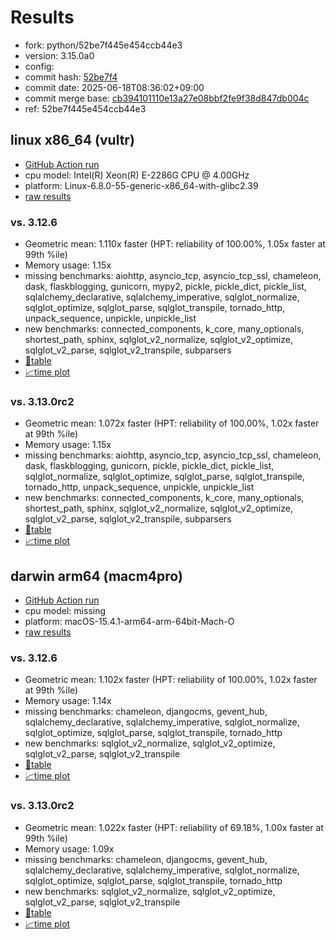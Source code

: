 # Results

- fork: python/52be7f445e454ccb44e3
- version: 3.15.0a0
- config: 
- commit hash: [52be7f4](https://github.com/python/cpython/commit/52be7f4)
- commit date: 2025-06-18T08:36:02+09:00
- commit merge base: [cb394101110e13a27e08bbf2fe9f38d847db004c](https://github.com/python/cpython/commit/cb394101110e13a27e08bbf2fe9f38d847db004c)
- ref: 52be7f445e454ccb44e3

## linux x86_64 (vultr)

- [GitHub Action run](https://github.com/facebookexperimental/free-threading-benchmarking/actions/runs/15720939817)
- cpu model: Intel(R) Xeon(R) E-2286G CPU @ 4.00GHz
- platform: Linux-6.8.0-55-generic-x86_64-with-glibc2.39
- [raw results](bm-20250618-vultr-x86_64-python-52be7f445e454ccb44e3-3.15.0a0-52be7f4.json)

### vs. 3.12.6

- Geometric mean: 1.110x faster (HPT: reliability of 100.00%, 1.05x faster at 99th %ile)
- Memory usage: 1.15x
- missing benchmarks: aiohttp, asyncio_tcp, asyncio_tcp_ssl, chameleon, dask, flaskblogging, gunicorn, mypy2, pickle, pickle_dict, pickle_list, sqlalchemy_declarative, sqlalchemy_imperative, sqlglot_normalize, sqlglot_optimize, sqlglot_parse, sqlglot_transpile, tornado_http, unpack_sequence, unpickle, unpickle_list
- new benchmarks: connected_components, k_core, many_optionals, shortest_path, sphinx, sqlglot_v2_normalize, sqlglot_v2_optimize, sqlglot_v2_parse, sqlglot_v2_transpile, subparsers
- [📄table](bm-20250618-vultr-x86_64-python-52be7f445e454ccb44e3-3.15.0a0-52be7f4-vs-3.12.6.md)
- [📈time plot](bm-20250618-vultr-x86_64-python-52be7f445e454ccb44e3-3.15.0a0-52be7f4-vs-3.12.6.svg)

### vs. 3.13.0rc2

- Geometric mean: 1.072x faster (HPT: reliability of 100.00%, 1.02x faster at 99th %ile)
- Memory usage: 1.15x
- missing benchmarks: aiohttp, asyncio_tcp, asyncio_tcp_ssl, chameleon, dask, flaskblogging, gunicorn, pickle, pickle_dict, pickle_list, sqlglot_normalize, sqlglot_optimize, sqlglot_parse, sqlglot_transpile, tornado_http, unpack_sequence, unpickle, unpickle_list
- new benchmarks: connected_components, k_core, many_optionals, shortest_path, sphinx, sqlglot_v2_normalize, sqlglot_v2_optimize, sqlglot_v2_parse, sqlglot_v2_transpile, subparsers
- [📄table](bm-20250618-vultr-x86_64-python-52be7f445e454ccb44e3-3.15.0a0-52be7f4-vs-3.13.0rc2.md)
- [📈time plot](bm-20250618-vultr-x86_64-python-52be7f445e454ccb44e3-3.15.0a0-52be7f4-vs-3.13.0rc2.svg)

## darwin arm64 (macm4pro)

- [GitHub Action run](https://github.com/facebookexperimental/free-threading-benchmarking/actions/runs/15720939817)
- cpu model: missing
- platform: macOS-15.4.1-arm64-arm-64bit-Mach-O
- [raw results](bm-20250618-macm4pro-arm64-python-52be7f445e454ccb44e3-3.15.0a0-52be7f4.json)

### vs. 3.12.6

- Geometric mean: 1.102x faster (HPT: reliability of 100.00%, 1.02x faster at 99th %ile)
- Memory usage: 1.14x
- missing benchmarks: chameleon, djangocms, gevent_hub, sqlalchemy_declarative, sqlalchemy_imperative, sqlglot_normalize, sqlglot_optimize, sqlglot_parse, sqlglot_transpile, tornado_http
- new benchmarks: sqlglot_v2_normalize, sqlglot_v2_optimize, sqlglot_v2_parse, sqlglot_v2_transpile
- [📄table](bm-20250618-macm4pro-arm64-python-52be7f445e454ccb44e3-3.15.0a0-52be7f4-vs-3.12.6.md)
- [📈time plot](bm-20250618-macm4pro-arm64-python-52be7f445e454ccb44e3-3.15.0a0-52be7f4-vs-3.12.6.svg)

### vs. 3.13.0rc2

- Geometric mean: 1.022x faster (HPT: reliability of 69.18%, 1.00x faster at 99th %ile)
- Memory usage: 1.09x
- missing benchmarks: chameleon, djangocms, gevent_hub, sqlalchemy_declarative, sqlalchemy_imperative, sqlglot_normalize, sqlglot_optimize, sqlglot_parse, sqlglot_transpile, tornado_http
- new benchmarks: sqlglot_v2_normalize, sqlglot_v2_optimize, sqlglot_v2_parse, sqlglot_v2_transpile
- [📄table](bm-20250618-macm4pro-arm64-python-52be7f445e454ccb44e3-3.15.0a0-52be7f4-vs-3.13.0rc2.md)
- [📈time plot](bm-20250618-macm4pro-arm64-python-52be7f445e454ccb44e3-3.15.0a0-52be7f4-vs-3.13.0rc2.svg)

